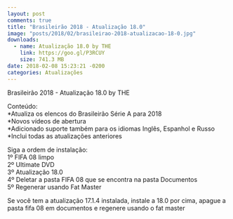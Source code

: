 ```yaml
---
layout: post
comments: true
title: "Brasileirão 2018 - Atualização 18.0"
image: "posts/2018/02/brasileirao-2018-atualizacao-18-0.jpg"
downloads:
  - name: Atualização 18.0 by THE
    link: https://goo.gl/P3RCUY
    size: 741.3 MB
date: 2018-02-08 15:23:21 -0200
categories: Atualizações
---
```


Brasileirão 2018 - Atualização 18.0 by THE

Conteúdo:  
\*Atualiza os elencos do Brasileirão Série A para 2018  
\*Novos vídeos de abertura  
\*Adicionado suporte também para os idiomas Inglês, Espanhol e Russo  
\*Inclui todas as atualizações anteriores  

Siga a ordem de instalação:  
1º FIFA 08 limpo  
2º Ultimate DVD  
3º Atualização 18.0  
4º Deletar a pasta FIFA 08 que se encontra na pasta Documentos  
5º Regenerar usando Fat Master  

Se você tem a atualização 17.1.4 instalada, instale a 18.0 por cima, apague a pasta fifa 08 em documentos e regenere usando o fat master  